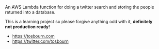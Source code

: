 An AWS Lambda function for doing a twitter search and storing the people returned
into a database.

This is a learning project so please forgive anything odd with it, **definitely
not production ready!**

* https://tosbourn.com
* https://twitter.com/tosbourn
